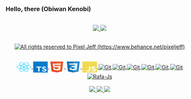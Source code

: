 ### Hello, there (Obiwan Kenobi) 

<div align="center">
  <br>
  <a href="[https://github.com/SauloOliveira06](https://github.com/SauloOliveira06/)">
  <img height="180em" src="https://github-readme-stats.vercel.app/api?username=SauloOliveira06&show_icons=true&theme=dracula&include_all_commits=true&count_private=true"/>
  <img height="180em" src="https://github-readme-stats.vercel.app/api/top-langs/?username=SauloOliveira06&layout=compact&langs_count=7&theme=dracula"/>
</div>
    
<p align="center">
    <br>
    <img alt="All rights reserved to Pixel Jeff (https://www.behance.net/pixeljeff)" src="https://mir-s3-cdn-cf.behance.net/project_modules/1400/38094b95235473.5e92ecc4409a8.gif" />
</p>
  
 <div style="display: inline_block" align="center"><br>
  <img align="center" alt="Rafa-React" height="30" width="40" src="https://raw.githubusercontent.com/devicons/devicon/master/icons/react/react-original.svg">
  <img align="center" alt="Rafa-Ts" height="30" width="40" src="https://raw.githubusercontent.com/devicons/devicon/master/icons/typescript/typescript-plain.svg">
  <img align="center" alt="Rafa-HTML" height="30" width="40" src="https://raw.githubusercontent.com/devicons/devicon/master/icons/html5/html5-original.svg">
  <img align="center" alt="Rafa-CSS" height="30" width="40" src="https://raw.githubusercontent.com/devicons/devicon/master/icons/css3/css3-original.svg">
  <img align="center" alt="Rafa-Js" height="30" width="40" src="https://raw.githubusercontent.com/devicons/devicon/master/icons/javascript/javascript-plain.svg">
  <img align="center" alt="Git" height="30" width="40" src="https://icongr.am/devicon/nodejs-original.svg?size=128&color=currentColor">
  <img align="center" alt="Git" height="30" width="40" src="https://icongr.am/devicon/mongodb-original.svg?size=128&color=currentColor">
  <img align="center" alt="Git" height="30" width="40" src="https://icongr.am/devicon/git-original.svg?size=128&color=currentColor">
  <img align="center" alt="Git" height="30" width="40" src="https://icongr.am/devicon/sourcetree-original.svg?size=128&color=currentColor">
  <img align="center" alt="Git" height="30" width="40" src="https://icongr.am/devicon/yarn-original.svg?size=128&color=currentColor">
  <img align="center" alt="Git" height="30" width="40" src="https://icongr.am/devicon/npm-original-wordmark.svg?size=128&color=currentColor">
  <img align="center" alt="Rafa-Js" height="30" width="40" src="https://icongr.am/devicon/babel-original.svg?size=128&color=currentColor">
</div>
    <br>

<div align="center"> 
  <a href="https://instagram.com/SauloOliveira06" target="_blank">
    <img src="https://img.shields.io/badge/-Instagram-%23E4405F?style=for-the-badge&logo=instagram&logoColor=white" target="_blank">
  </a>
  <a href="saulo.oliveira@gmail.com">
    <img src="https://img.shields.io/badge/-Gmail-%23333?style=for-the-badge&logo=gmail&logoColor=white" target="_blank">
  </a>
  <a href="https://www.linkedin.com/in/saulo-oliveira-422542b2/" target="_blank">
    <img src="https://img.shields.io/badge/-LinkedIn-%230077B5?style=for-the-badge&logo=linkedin&logoColor=white" target="_blank">
  </a>
 
</div>
